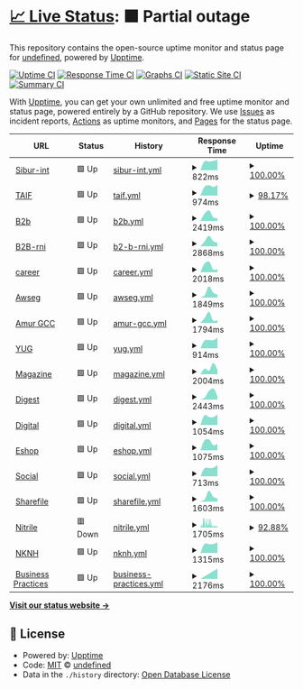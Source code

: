 # [📈 Live Status](https://demo.upptime.js.org): <!--live status--> **🟧 Partial outage**

This repository contains the open-source uptime monitor and status page for [undefined](https://demo.upptime.js.org), powered by [Upptime](https://github.com/upptime/upptime).

[![Uptime CI](https://github.com/undefined/upptime/workflows/Uptime%20CI/badge.svg)](https://github.com/undefined/upptime/actions?query=workflow%3A%22Uptime+CI%22)
[![Response Time CI](https://github.com/undefined/upptime/workflows/Response%20Time%20CI/badge.svg)](https://github.com/undefined/upptime/actions?query=workflow%3A%22Response+Time+CI%22)
[![Graphs CI](https://github.com/undefined/upptime/workflows/Graphs%20CI/badge.svg)](https://github.com/undefined/upptime/actions?query=workflow%3A%22Graphs+CI%22)
[![Static Site CI](https://github.com/undefined/upptime/workflows/Static%20Site%20CI/badge.svg)](https://github.com/undefined/upptime/actions?query=workflow%3A%22Static+Site+CI%22)
[![Summary CI](https://github.com/undefined/upptime/workflows/Summary%20CI/badge.svg)](https://github.com/undefined/upptime/actions?query=workflow%3A%22Summary+CI%22)

With [Upptime](https://upptime.js.org), you can get your own unlimited and free uptime monitor and status page, powered entirely by a GitHub repository. We use [Issues](https://github.com/undefined/upptime/issues) as incident reports, [Actions](https://github.com/undefined/upptime/actions) as uptime monitors, and [Pages](https://demo.upptime.js.org) for the status page.

<!--start: status pages-->
<!-- This summary is generated by Upptime (https://github.com/upptime/upptime) -->
<!-- Do not edit this manually, your changes will be overwritten -->
<!-- prettier-ignore -->
| URL | Status | History | Response Time | Uptime |
| --- | ------ | ------- | ------------- | ------ |
| <img alt="" src="https://favicons.githubusercontent.com/sibur-int.ru" height="13"> [Sibur-int](https://sibur-int.ru) | 🟩 Up | [sibur-int.yml](https://github.com/callmeurpapa/uptime/commits/HEAD/history/sibur-int.yml) | <details><summary><img alt="Response time graph" src="./graphs/sibur-int/response-time-week.png" height="20"> 822ms</summary><br><a href="https://callmeurpapa.github.io/uptime/history/sibur-int"><img alt="Response time 829" src="https://img.shields.io/endpoint?url=https%3A%2F%2Fraw.githubusercontent.com%2Fcallmeurpapa%2Fuptime%2FHEAD%2Fapi%2Fsibur-int%2Fresponse-time.json"></a><br><a href="https://callmeurpapa.github.io/uptime/history/sibur-int"><img alt="24-hour response time 860" src="https://img.shields.io/endpoint?url=https%3A%2F%2Fraw.githubusercontent.com%2Fcallmeurpapa%2Fuptime%2FHEAD%2Fapi%2Fsibur-int%2Fresponse-time-day.json"></a><br><a href="https://callmeurpapa.github.io/uptime/history/sibur-int"><img alt="7-day response time 822" src="https://img.shields.io/endpoint?url=https%3A%2F%2Fraw.githubusercontent.com%2Fcallmeurpapa%2Fuptime%2FHEAD%2Fapi%2Fsibur-int%2Fresponse-time-week.json"></a><br><a href="https://callmeurpapa.github.io/uptime/history/sibur-int"><img alt="30-day response time 829" src="https://img.shields.io/endpoint?url=https%3A%2F%2Fraw.githubusercontent.com%2Fcallmeurpapa%2Fuptime%2FHEAD%2Fapi%2Fsibur-int%2Fresponse-time-month.json"></a><br><a href="https://callmeurpapa.github.io/uptime/history/sibur-int"><img alt="1-year response time 829" src="https://img.shields.io/endpoint?url=https%3A%2F%2Fraw.githubusercontent.com%2Fcallmeurpapa%2Fuptime%2FHEAD%2Fapi%2Fsibur-int%2Fresponse-time-year.json"></a></details> | <details><summary><a href="https://callmeurpapa.github.io/uptime/history/sibur-int">100.00%</a></summary><a href="https://callmeurpapa.github.io/uptime/history/sibur-int"><img alt="All-time uptime 100.00%" src="https://img.shields.io/endpoint?url=https%3A%2F%2Fraw.githubusercontent.com%2Fcallmeurpapa%2Fuptime%2FHEAD%2Fapi%2Fsibur-int%2Fuptime.json"></a><br><a href="https://callmeurpapa.github.io/uptime/history/sibur-int"><img alt="24-hour uptime 100.00%" src="https://img.shields.io/endpoint?url=https%3A%2F%2Fraw.githubusercontent.com%2Fcallmeurpapa%2Fuptime%2FHEAD%2Fapi%2Fsibur-int%2Fuptime-day.json"></a><br><a href="https://callmeurpapa.github.io/uptime/history/sibur-int"><img alt="7-day uptime 100.00%" src="https://img.shields.io/endpoint?url=https%3A%2F%2Fraw.githubusercontent.com%2Fcallmeurpapa%2Fuptime%2FHEAD%2Fapi%2Fsibur-int%2Fuptime-week.json"></a><br><a href="https://callmeurpapa.github.io/uptime/history/sibur-int"><img alt="30-day uptime 100.00%" src="https://img.shields.io/endpoint?url=https%3A%2F%2Fraw.githubusercontent.com%2Fcallmeurpapa%2Fuptime%2FHEAD%2Fapi%2Fsibur-int%2Fuptime-month.json"></a><br><a href="https://callmeurpapa.github.io/uptime/history/sibur-int"><img alt="1-year uptime 100.00%" src="https://img.shields.io/endpoint?url=https%3A%2F%2Fraw.githubusercontent.com%2Fcallmeurpapa%2Fuptime%2FHEAD%2Fapi%2Fsibur-int%2Fuptime-year.json"></a></details>
| <img alt="" src="https://favicons.githubusercontent.com/taif.ru" height="13"> [TAIF](http://taif.ru) | 🟩 Up | [taif.yml](https://github.com/callmeurpapa/uptime/commits/HEAD/history/taif.yml) | <details><summary><img alt="Response time graph" src="./graphs/taif/response-time-week.png" height="20"> 974ms</summary><br><a href="https://callmeurpapa.github.io/uptime/history/taif"><img alt="Response time 775" src="https://img.shields.io/endpoint?url=https%3A%2F%2Fraw.githubusercontent.com%2Fcallmeurpapa%2Fuptime%2FHEAD%2Fapi%2Ftaif%2Fresponse-time.json"></a><br><a href="https://callmeurpapa.github.io/uptime/history/taif"><img alt="24-hour response time 1198" src="https://img.shields.io/endpoint?url=https%3A%2F%2Fraw.githubusercontent.com%2Fcallmeurpapa%2Fuptime%2FHEAD%2Fapi%2Ftaif%2Fresponse-time-day.json"></a><br><a href="https://callmeurpapa.github.io/uptime/history/taif"><img alt="7-day response time 974" src="https://img.shields.io/endpoint?url=https%3A%2F%2Fraw.githubusercontent.com%2Fcallmeurpapa%2Fuptime%2FHEAD%2Fapi%2Ftaif%2Fresponse-time-week.json"></a><br><a href="https://callmeurpapa.github.io/uptime/history/taif"><img alt="30-day response time 775" src="https://img.shields.io/endpoint?url=https%3A%2F%2Fraw.githubusercontent.com%2Fcallmeurpapa%2Fuptime%2FHEAD%2Fapi%2Ftaif%2Fresponse-time-month.json"></a><br><a href="https://callmeurpapa.github.io/uptime/history/taif"><img alt="1-year response time 775" src="https://img.shields.io/endpoint?url=https%3A%2F%2Fraw.githubusercontent.com%2Fcallmeurpapa%2Fuptime%2FHEAD%2Fapi%2Ftaif%2Fresponse-time-year.json"></a></details> | <details><summary><a href="https://callmeurpapa.github.io/uptime/history/taif">98.17%</a></summary><a href="https://callmeurpapa.github.io/uptime/history/taif"><img alt="All-time uptime 95.15%" src="https://img.shields.io/endpoint?url=https%3A%2F%2Fraw.githubusercontent.com%2Fcallmeurpapa%2Fuptime%2FHEAD%2Fapi%2Ftaif%2Fuptime.json"></a><br><a href="https://callmeurpapa.github.io/uptime/history/taif"><img alt="24-hour uptime 87.20%" src="https://img.shields.io/endpoint?url=https%3A%2F%2Fraw.githubusercontent.com%2Fcallmeurpapa%2Fuptime%2FHEAD%2Fapi%2Ftaif%2Fuptime-day.json"></a><br><a href="https://callmeurpapa.github.io/uptime/history/taif"><img alt="7-day uptime 98.17%" src="https://img.shields.io/endpoint?url=https%3A%2F%2Fraw.githubusercontent.com%2Fcallmeurpapa%2Fuptime%2FHEAD%2Fapi%2Ftaif%2Fuptime-week.json"></a><br><a href="https://callmeurpapa.github.io/uptime/history/taif"><img alt="30-day uptime 95.15%" src="https://img.shields.io/endpoint?url=https%3A%2F%2Fraw.githubusercontent.com%2Fcallmeurpapa%2Fuptime%2FHEAD%2Fapi%2Ftaif%2Fuptime-month.json"></a><br><a href="https://callmeurpapa.github.io/uptime/history/taif"><img alt="1-year uptime 95.15%" src="https://img.shields.io/endpoint?url=https%3A%2F%2Fraw.githubusercontent.com%2Fcallmeurpapa%2Fuptime%2FHEAD%2Fapi%2Ftaif%2Fuptime-year.json"></a></details>
| <img alt="" src="https://favicons.githubusercontent.com/b2b.sibur.ru" height="13"> [B2b](https://b2b.sibur.ru) | 🟩 Up | [b2b.yml](https://github.com/callmeurpapa/uptime/commits/HEAD/history/b2b.yml) | <details><summary><img alt="Response time graph" src="./graphs/b2b/response-time-week.png" height="20"> 2419ms</summary><br><a href="https://callmeurpapa.github.io/uptime/history/b2b"><img alt="Response time 2134" src="https://img.shields.io/endpoint?url=https%3A%2F%2Fraw.githubusercontent.com%2Fcallmeurpapa%2Fuptime%2FHEAD%2Fapi%2Fb2b%2Fresponse-time.json"></a><br><a href="https://callmeurpapa.github.io/uptime/history/b2b"><img alt="24-hour response time 1145" src="https://img.shields.io/endpoint?url=https%3A%2F%2Fraw.githubusercontent.com%2Fcallmeurpapa%2Fuptime%2FHEAD%2Fapi%2Fb2b%2Fresponse-time-day.json"></a><br><a href="https://callmeurpapa.github.io/uptime/history/b2b"><img alt="7-day response time 2419" src="https://img.shields.io/endpoint?url=https%3A%2F%2Fraw.githubusercontent.com%2Fcallmeurpapa%2Fuptime%2FHEAD%2Fapi%2Fb2b%2Fresponse-time-week.json"></a><br><a href="https://callmeurpapa.github.io/uptime/history/b2b"><img alt="30-day response time 2134" src="https://img.shields.io/endpoint?url=https%3A%2F%2Fraw.githubusercontent.com%2Fcallmeurpapa%2Fuptime%2FHEAD%2Fapi%2Fb2b%2Fresponse-time-month.json"></a><br><a href="https://callmeurpapa.github.io/uptime/history/b2b"><img alt="1-year response time 2134" src="https://img.shields.io/endpoint?url=https%3A%2F%2Fraw.githubusercontent.com%2Fcallmeurpapa%2Fuptime%2FHEAD%2Fapi%2Fb2b%2Fresponse-time-year.json"></a></details> | <details><summary><a href="https://callmeurpapa.github.io/uptime/history/b2b">100.00%</a></summary><a href="https://callmeurpapa.github.io/uptime/history/b2b"><img alt="All-time uptime 100.00%" src="https://img.shields.io/endpoint?url=https%3A%2F%2Fraw.githubusercontent.com%2Fcallmeurpapa%2Fuptime%2FHEAD%2Fapi%2Fb2b%2Fuptime.json"></a><br><a href="https://callmeurpapa.github.io/uptime/history/b2b"><img alt="24-hour uptime 100.00%" src="https://img.shields.io/endpoint?url=https%3A%2F%2Fraw.githubusercontent.com%2Fcallmeurpapa%2Fuptime%2FHEAD%2Fapi%2Fb2b%2Fuptime-day.json"></a><br><a href="https://callmeurpapa.github.io/uptime/history/b2b"><img alt="7-day uptime 100.00%" src="https://img.shields.io/endpoint?url=https%3A%2F%2Fraw.githubusercontent.com%2Fcallmeurpapa%2Fuptime%2FHEAD%2Fapi%2Fb2b%2Fuptime-week.json"></a><br><a href="https://callmeurpapa.github.io/uptime/history/b2b"><img alt="30-day uptime 100.00%" src="https://img.shields.io/endpoint?url=https%3A%2F%2Fraw.githubusercontent.com%2Fcallmeurpapa%2Fuptime%2FHEAD%2Fapi%2Fb2b%2Fuptime-month.json"></a><br><a href="https://callmeurpapa.github.io/uptime/history/b2b"><img alt="1-year uptime 100.00%" src="https://img.shields.io/endpoint?url=https%3A%2F%2Fraw.githubusercontent.com%2Fcallmeurpapa%2Fuptime%2FHEAD%2Fapi%2Fb2b%2Fuptime-year.json"></a></details>
| <img alt="" src="https://favicons.githubusercontent.com/b2b-rni.sibur.ru" height="13"> [B2B-rni](https://b2b-rni.sibur.ru) | 🟩 Up | [b2-b-rni.yml](https://github.com/callmeurpapa/uptime/commits/HEAD/history/b2-b-rni.yml) | <details><summary><img alt="Response time graph" src="./graphs/b2-b-rni/response-time-week.png" height="20"> 2868ms</summary><br><a href="https://callmeurpapa.github.io/uptime/history/b2-b-rni"><img alt="Response time 2602" src="https://img.shields.io/endpoint?url=https%3A%2F%2Fraw.githubusercontent.com%2Fcallmeurpapa%2Fuptime%2FHEAD%2Fapi%2Fb2-b-rni%2Fresponse-time.json"></a><br><a href="https://callmeurpapa.github.io/uptime/history/b2-b-rni"><img alt="24-hour response time 1641" src="https://img.shields.io/endpoint?url=https%3A%2F%2Fraw.githubusercontent.com%2Fcallmeurpapa%2Fuptime%2FHEAD%2Fapi%2Fb2-b-rni%2Fresponse-time-day.json"></a><br><a href="https://callmeurpapa.github.io/uptime/history/b2-b-rni"><img alt="7-day response time 2868" src="https://img.shields.io/endpoint?url=https%3A%2F%2Fraw.githubusercontent.com%2Fcallmeurpapa%2Fuptime%2FHEAD%2Fapi%2Fb2-b-rni%2Fresponse-time-week.json"></a><br><a href="https://callmeurpapa.github.io/uptime/history/b2-b-rni"><img alt="30-day response time 2602" src="https://img.shields.io/endpoint?url=https%3A%2F%2Fraw.githubusercontent.com%2Fcallmeurpapa%2Fuptime%2FHEAD%2Fapi%2Fb2-b-rni%2Fresponse-time-month.json"></a><br><a href="https://callmeurpapa.github.io/uptime/history/b2-b-rni"><img alt="1-year response time 2602" src="https://img.shields.io/endpoint?url=https%3A%2F%2Fraw.githubusercontent.com%2Fcallmeurpapa%2Fuptime%2FHEAD%2Fapi%2Fb2-b-rni%2Fresponse-time-year.json"></a></details> | <details><summary><a href="https://callmeurpapa.github.io/uptime/history/b2-b-rni">100.00%</a></summary><a href="https://callmeurpapa.github.io/uptime/history/b2-b-rni"><img alt="All-time uptime 100.00%" src="https://img.shields.io/endpoint?url=https%3A%2F%2Fraw.githubusercontent.com%2Fcallmeurpapa%2Fuptime%2FHEAD%2Fapi%2Fb2-b-rni%2Fuptime.json"></a><br><a href="https://callmeurpapa.github.io/uptime/history/b2-b-rni"><img alt="24-hour uptime 100.00%" src="https://img.shields.io/endpoint?url=https%3A%2F%2Fraw.githubusercontent.com%2Fcallmeurpapa%2Fuptime%2FHEAD%2Fapi%2Fb2-b-rni%2Fuptime-day.json"></a><br><a href="https://callmeurpapa.github.io/uptime/history/b2-b-rni"><img alt="7-day uptime 100.00%" src="https://img.shields.io/endpoint?url=https%3A%2F%2Fraw.githubusercontent.com%2Fcallmeurpapa%2Fuptime%2FHEAD%2Fapi%2Fb2-b-rni%2Fuptime-week.json"></a><br><a href="https://callmeurpapa.github.io/uptime/history/b2-b-rni"><img alt="30-day uptime 100.00%" src="https://img.shields.io/endpoint?url=https%3A%2F%2Fraw.githubusercontent.com%2Fcallmeurpapa%2Fuptime%2FHEAD%2Fapi%2Fb2-b-rni%2Fuptime-month.json"></a><br><a href="https://callmeurpapa.github.io/uptime/history/b2-b-rni"><img alt="1-year uptime 100.00%" src="https://img.shields.io/endpoint?url=https%3A%2F%2Fraw.githubusercontent.com%2Fcallmeurpapa%2Fuptime%2FHEAD%2Fapi%2Fb2-b-rni%2Fuptime-year.json"></a></details>
| <img alt="" src="https://favicons.githubusercontent.com/career.sibur.ru" height="13"> [career](https://career.sibur.ru) | 🟩 Up | [career.yml](https://github.com/callmeurpapa/uptime/commits/HEAD/history/career.yml) | <details><summary><img alt="Response time graph" src="./graphs/career/response-time-week.png" height="20"> 2018ms</summary><br><a href="https://callmeurpapa.github.io/uptime/history/career"><img alt="Response time 2563" src="https://img.shields.io/endpoint?url=https%3A%2F%2Fraw.githubusercontent.com%2Fcallmeurpapa%2Fuptime%2FHEAD%2Fapi%2Fcareer%2Fresponse-time.json"></a><br><a href="https://callmeurpapa.github.io/uptime/history/career"><img alt="24-hour response time 1166" src="https://img.shields.io/endpoint?url=https%3A%2F%2Fraw.githubusercontent.com%2Fcallmeurpapa%2Fuptime%2FHEAD%2Fapi%2Fcareer%2Fresponse-time-day.json"></a><br><a href="https://callmeurpapa.github.io/uptime/history/career"><img alt="7-day response time 2018" src="https://img.shields.io/endpoint?url=https%3A%2F%2Fraw.githubusercontent.com%2Fcallmeurpapa%2Fuptime%2FHEAD%2Fapi%2Fcareer%2Fresponse-time-week.json"></a><br><a href="https://callmeurpapa.github.io/uptime/history/career"><img alt="30-day response time 2563" src="https://img.shields.io/endpoint?url=https%3A%2F%2Fraw.githubusercontent.com%2Fcallmeurpapa%2Fuptime%2FHEAD%2Fapi%2Fcareer%2Fresponse-time-month.json"></a><br><a href="https://callmeurpapa.github.io/uptime/history/career"><img alt="1-year response time 2563" src="https://img.shields.io/endpoint?url=https%3A%2F%2Fraw.githubusercontent.com%2Fcallmeurpapa%2Fuptime%2FHEAD%2Fapi%2Fcareer%2Fresponse-time-year.json"></a></details> | <details><summary><a href="https://callmeurpapa.github.io/uptime/history/career">100.00%</a></summary><a href="https://callmeurpapa.github.io/uptime/history/career"><img alt="All-time uptime 100.00%" src="https://img.shields.io/endpoint?url=https%3A%2F%2Fraw.githubusercontent.com%2Fcallmeurpapa%2Fuptime%2FHEAD%2Fapi%2Fcareer%2Fuptime.json"></a><br><a href="https://callmeurpapa.github.io/uptime/history/career"><img alt="24-hour uptime 100.00%" src="https://img.shields.io/endpoint?url=https%3A%2F%2Fraw.githubusercontent.com%2Fcallmeurpapa%2Fuptime%2FHEAD%2Fapi%2Fcareer%2Fuptime-day.json"></a><br><a href="https://callmeurpapa.github.io/uptime/history/career"><img alt="7-day uptime 100.00%" src="https://img.shields.io/endpoint?url=https%3A%2F%2Fraw.githubusercontent.com%2Fcallmeurpapa%2Fuptime%2FHEAD%2Fapi%2Fcareer%2Fuptime-week.json"></a><br><a href="https://callmeurpapa.github.io/uptime/history/career"><img alt="30-day uptime 100.00%" src="https://img.shields.io/endpoint?url=https%3A%2F%2Fraw.githubusercontent.com%2Fcallmeurpapa%2Fuptime%2FHEAD%2Fapi%2Fcareer%2Fuptime-month.json"></a><br><a href="https://callmeurpapa.github.io/uptime/history/career"><img alt="1-year uptime 100.00%" src="https://img.shields.io/endpoint?url=https%3A%2F%2Fraw.githubusercontent.com%2Fcallmeurpapa%2Fuptime%2FHEAD%2Fapi%2Fcareer%2Fuptime-year.json"></a></details>
| <img alt="" src="https://favicons.githubusercontent.com/awseg.sibur.ru" height="13"> [Awseg](https://awseg.sibur.ru) | 🟩 Up | [awseg.yml](https://github.com/callmeurpapa/uptime/commits/HEAD/history/awseg.yml) | <details><summary><img alt="Response time graph" src="./graphs/awseg/response-time-week.png" height="20"> 1849ms</summary><br><a href="https://callmeurpapa.github.io/uptime/history/awseg"><img alt="Response time 1939" src="https://img.shields.io/endpoint?url=https%3A%2F%2Fraw.githubusercontent.com%2Fcallmeurpapa%2Fuptime%2FHEAD%2Fapi%2Fawseg%2Fresponse-time.json"></a><br><a href="https://callmeurpapa.github.io/uptime/history/awseg"><img alt="24-hour response time 856" src="https://img.shields.io/endpoint?url=https%3A%2F%2Fraw.githubusercontent.com%2Fcallmeurpapa%2Fuptime%2FHEAD%2Fapi%2Fawseg%2Fresponse-time-day.json"></a><br><a href="https://callmeurpapa.github.io/uptime/history/awseg"><img alt="7-day response time 1849" src="https://img.shields.io/endpoint?url=https%3A%2F%2Fraw.githubusercontent.com%2Fcallmeurpapa%2Fuptime%2FHEAD%2Fapi%2Fawseg%2Fresponse-time-week.json"></a><br><a href="https://callmeurpapa.github.io/uptime/history/awseg"><img alt="30-day response time 1939" src="https://img.shields.io/endpoint?url=https%3A%2F%2Fraw.githubusercontent.com%2Fcallmeurpapa%2Fuptime%2FHEAD%2Fapi%2Fawseg%2Fresponse-time-month.json"></a><br><a href="https://callmeurpapa.github.io/uptime/history/awseg"><img alt="1-year response time 1939" src="https://img.shields.io/endpoint?url=https%3A%2F%2Fraw.githubusercontent.com%2Fcallmeurpapa%2Fuptime%2FHEAD%2Fapi%2Fawseg%2Fresponse-time-year.json"></a></details> | <details><summary><a href="https://callmeurpapa.github.io/uptime/history/awseg">100.00%</a></summary><a href="https://callmeurpapa.github.io/uptime/history/awseg"><img alt="All-time uptime 100.00%" src="https://img.shields.io/endpoint?url=https%3A%2F%2Fraw.githubusercontent.com%2Fcallmeurpapa%2Fuptime%2FHEAD%2Fapi%2Fawseg%2Fuptime.json"></a><br><a href="https://callmeurpapa.github.io/uptime/history/awseg"><img alt="24-hour uptime 100.00%" src="https://img.shields.io/endpoint?url=https%3A%2F%2Fraw.githubusercontent.com%2Fcallmeurpapa%2Fuptime%2FHEAD%2Fapi%2Fawseg%2Fuptime-day.json"></a><br><a href="https://callmeurpapa.github.io/uptime/history/awseg"><img alt="7-day uptime 100.00%" src="https://img.shields.io/endpoint?url=https%3A%2F%2Fraw.githubusercontent.com%2Fcallmeurpapa%2Fuptime%2FHEAD%2Fapi%2Fawseg%2Fuptime-week.json"></a><br><a href="https://callmeurpapa.github.io/uptime/history/awseg"><img alt="30-day uptime 100.00%" src="https://img.shields.io/endpoint?url=https%3A%2F%2Fraw.githubusercontent.com%2Fcallmeurpapa%2Fuptime%2FHEAD%2Fapi%2Fawseg%2Fuptime-month.json"></a><br><a href="https://callmeurpapa.github.io/uptime/history/awseg"><img alt="1-year uptime 100.00%" src="https://img.shields.io/endpoint?url=https%3A%2F%2Fraw.githubusercontent.com%2Fcallmeurpapa%2Fuptime%2FHEAD%2Fapi%2Fawseg%2Fuptime-year.json"></a></details>
| <img alt="" src="https://favicons.githubusercontent.com/amur-gcc.ru" height="13"> [Amur GCC](https://amur-gcc.ru) | 🟩 Up | [amur-gcc.yml](https://github.com/callmeurpapa/uptime/commits/HEAD/history/amur-gcc.yml) | <details><summary><img alt="Response time graph" src="./graphs/amur-gcc/response-time-week.png" height="20"> 1794ms</summary><br><a href="https://callmeurpapa.github.io/uptime/history/amur-gcc"><img alt="Response time 1934" src="https://img.shields.io/endpoint?url=https%3A%2F%2Fraw.githubusercontent.com%2Fcallmeurpapa%2Fuptime%2FHEAD%2Fapi%2Famur-gcc%2Fresponse-time.json"></a><br><a href="https://callmeurpapa.github.io/uptime/history/amur-gcc"><img alt="24-hour response time 952" src="https://img.shields.io/endpoint?url=https%3A%2F%2Fraw.githubusercontent.com%2Fcallmeurpapa%2Fuptime%2FHEAD%2Fapi%2Famur-gcc%2Fresponse-time-day.json"></a><br><a href="https://callmeurpapa.github.io/uptime/history/amur-gcc"><img alt="7-day response time 1794" src="https://img.shields.io/endpoint?url=https%3A%2F%2Fraw.githubusercontent.com%2Fcallmeurpapa%2Fuptime%2FHEAD%2Fapi%2Famur-gcc%2Fresponse-time-week.json"></a><br><a href="https://callmeurpapa.github.io/uptime/history/amur-gcc"><img alt="30-day response time 1934" src="https://img.shields.io/endpoint?url=https%3A%2F%2Fraw.githubusercontent.com%2Fcallmeurpapa%2Fuptime%2FHEAD%2Fapi%2Famur-gcc%2Fresponse-time-month.json"></a><br><a href="https://callmeurpapa.github.io/uptime/history/amur-gcc"><img alt="1-year response time 1934" src="https://img.shields.io/endpoint?url=https%3A%2F%2Fraw.githubusercontent.com%2Fcallmeurpapa%2Fuptime%2FHEAD%2Fapi%2Famur-gcc%2Fresponse-time-year.json"></a></details> | <details><summary><a href="https://callmeurpapa.github.io/uptime/history/amur-gcc">100.00%</a></summary><a href="https://callmeurpapa.github.io/uptime/history/amur-gcc"><img alt="All-time uptime 99.96%" src="https://img.shields.io/endpoint?url=https%3A%2F%2Fraw.githubusercontent.com%2Fcallmeurpapa%2Fuptime%2FHEAD%2Fapi%2Famur-gcc%2Fuptime.json"></a><br><a href="https://callmeurpapa.github.io/uptime/history/amur-gcc"><img alt="24-hour uptime 100.00%" src="https://img.shields.io/endpoint?url=https%3A%2F%2Fraw.githubusercontent.com%2Fcallmeurpapa%2Fuptime%2FHEAD%2Fapi%2Famur-gcc%2Fuptime-day.json"></a><br><a href="https://callmeurpapa.github.io/uptime/history/amur-gcc"><img alt="7-day uptime 100.00%" src="https://img.shields.io/endpoint?url=https%3A%2F%2Fraw.githubusercontent.com%2Fcallmeurpapa%2Fuptime%2FHEAD%2Fapi%2Famur-gcc%2Fuptime-week.json"></a><br><a href="https://callmeurpapa.github.io/uptime/history/amur-gcc"><img alt="30-day uptime 99.96%" src="https://img.shields.io/endpoint?url=https%3A%2F%2Fraw.githubusercontent.com%2Fcallmeurpapa%2Fuptime%2FHEAD%2Fapi%2Famur-gcc%2Fuptime-month.json"></a><br><a href="https://callmeurpapa.github.io/uptime/history/amur-gcc"><img alt="1-year uptime 99.96%" src="https://img.shields.io/endpoint?url=https%3A%2F%2Fraw.githubusercontent.com%2Fcallmeurpapa%2Fuptime%2FHEAD%2Fapi%2Famur-gcc%2Fuptime-year.json"></a></details>
| <img alt="" src="https://favicons.githubusercontent.com/sibur-yug.ru" height="13"> [YUG](http://sibur-yug.ru) | 🟩 Up | [yug.yml](https://github.com/callmeurpapa/uptime/commits/HEAD/history/yug.yml) | <details><summary><img alt="Response time graph" src="./graphs/yug/response-time-week.png" height="20"> 914ms</summary><br><a href="https://callmeurpapa.github.io/uptime/history/yug"><img alt="Response time 921" src="https://img.shields.io/endpoint?url=https%3A%2F%2Fraw.githubusercontent.com%2Fcallmeurpapa%2Fuptime%2FHEAD%2Fapi%2Fyug%2Fresponse-time.json"></a><br><a href="https://callmeurpapa.github.io/uptime/history/yug"><img alt="24-hour response time 962" src="https://img.shields.io/endpoint?url=https%3A%2F%2Fraw.githubusercontent.com%2Fcallmeurpapa%2Fuptime%2FHEAD%2Fapi%2Fyug%2Fresponse-time-day.json"></a><br><a href="https://callmeurpapa.github.io/uptime/history/yug"><img alt="7-day response time 914" src="https://img.shields.io/endpoint?url=https%3A%2F%2Fraw.githubusercontent.com%2Fcallmeurpapa%2Fuptime%2FHEAD%2Fapi%2Fyug%2Fresponse-time-week.json"></a><br><a href="https://callmeurpapa.github.io/uptime/history/yug"><img alt="30-day response time 921" src="https://img.shields.io/endpoint?url=https%3A%2F%2Fraw.githubusercontent.com%2Fcallmeurpapa%2Fuptime%2FHEAD%2Fapi%2Fyug%2Fresponse-time-month.json"></a><br><a href="https://callmeurpapa.github.io/uptime/history/yug"><img alt="1-year response time 921" src="https://img.shields.io/endpoint?url=https%3A%2F%2Fraw.githubusercontent.com%2Fcallmeurpapa%2Fuptime%2FHEAD%2Fapi%2Fyug%2Fresponse-time-year.json"></a></details> | <details><summary><a href="https://callmeurpapa.github.io/uptime/history/yug">100.00%</a></summary><a href="https://callmeurpapa.github.io/uptime/history/yug"><img alt="All-time uptime 99.99%" src="https://img.shields.io/endpoint?url=https%3A%2F%2Fraw.githubusercontent.com%2Fcallmeurpapa%2Fuptime%2FHEAD%2Fapi%2Fyug%2Fuptime.json"></a><br><a href="https://callmeurpapa.github.io/uptime/history/yug"><img alt="24-hour uptime 100.00%" src="https://img.shields.io/endpoint?url=https%3A%2F%2Fraw.githubusercontent.com%2Fcallmeurpapa%2Fuptime%2FHEAD%2Fapi%2Fyug%2Fuptime-day.json"></a><br><a href="https://callmeurpapa.github.io/uptime/history/yug"><img alt="7-day uptime 100.00%" src="https://img.shields.io/endpoint?url=https%3A%2F%2Fraw.githubusercontent.com%2Fcallmeurpapa%2Fuptime%2FHEAD%2Fapi%2Fyug%2Fuptime-week.json"></a><br><a href="https://callmeurpapa.github.io/uptime/history/yug"><img alt="30-day uptime 99.99%" src="https://img.shields.io/endpoint?url=https%3A%2F%2Fraw.githubusercontent.com%2Fcallmeurpapa%2Fuptime%2FHEAD%2Fapi%2Fyug%2Fuptime-month.json"></a><br><a href="https://callmeurpapa.github.io/uptime/history/yug"><img alt="1-year uptime 99.99%" src="https://img.shields.io/endpoint?url=https%3A%2F%2Fraw.githubusercontent.com%2Fcallmeurpapa%2Fuptime%2FHEAD%2Fapi%2Fyug%2Fuptime-year.json"></a></details>
| <img alt="" src="https://favicons.githubusercontent.com/magazine.sibur.ru" height="13"> [Magazine](https://magazine.sibur.ru) | 🟩 Up | [magazine.yml](https://github.com/callmeurpapa/uptime/commits/HEAD/history/magazine.yml) | <details><summary><img alt="Response time graph" src="./graphs/magazine/response-time-week.png" height="20"> 2004ms</summary><br><a href="https://callmeurpapa.github.io/uptime/history/magazine"><img alt="Response time 2183" src="https://img.shields.io/endpoint?url=https%3A%2F%2Fraw.githubusercontent.com%2Fcallmeurpapa%2Fuptime%2FHEAD%2Fapi%2Fmagazine%2Fresponse-time.json"></a><br><a href="https://callmeurpapa.github.io/uptime/history/magazine"><img alt="24-hour response time 1443" src="https://img.shields.io/endpoint?url=https%3A%2F%2Fraw.githubusercontent.com%2Fcallmeurpapa%2Fuptime%2FHEAD%2Fapi%2Fmagazine%2Fresponse-time-day.json"></a><br><a href="https://callmeurpapa.github.io/uptime/history/magazine"><img alt="7-day response time 2004" src="https://img.shields.io/endpoint?url=https%3A%2F%2Fraw.githubusercontent.com%2Fcallmeurpapa%2Fuptime%2FHEAD%2Fapi%2Fmagazine%2Fresponse-time-week.json"></a><br><a href="https://callmeurpapa.github.io/uptime/history/magazine"><img alt="30-day response time 2183" src="https://img.shields.io/endpoint?url=https%3A%2F%2Fraw.githubusercontent.com%2Fcallmeurpapa%2Fuptime%2FHEAD%2Fapi%2Fmagazine%2Fresponse-time-month.json"></a><br><a href="https://callmeurpapa.github.io/uptime/history/magazine"><img alt="1-year response time 2183" src="https://img.shields.io/endpoint?url=https%3A%2F%2Fraw.githubusercontent.com%2Fcallmeurpapa%2Fuptime%2FHEAD%2Fapi%2Fmagazine%2Fresponse-time-year.json"></a></details> | <details><summary><a href="https://callmeurpapa.github.io/uptime/history/magazine">100.00%</a></summary><a href="https://callmeurpapa.github.io/uptime/history/magazine"><img alt="All-time uptime 100.00%" src="https://img.shields.io/endpoint?url=https%3A%2F%2Fraw.githubusercontent.com%2Fcallmeurpapa%2Fuptime%2FHEAD%2Fapi%2Fmagazine%2Fuptime.json"></a><br><a href="https://callmeurpapa.github.io/uptime/history/magazine"><img alt="24-hour uptime 100.00%" src="https://img.shields.io/endpoint?url=https%3A%2F%2Fraw.githubusercontent.com%2Fcallmeurpapa%2Fuptime%2FHEAD%2Fapi%2Fmagazine%2Fuptime-day.json"></a><br><a href="https://callmeurpapa.github.io/uptime/history/magazine"><img alt="7-day uptime 100.00%" src="https://img.shields.io/endpoint?url=https%3A%2F%2Fraw.githubusercontent.com%2Fcallmeurpapa%2Fuptime%2FHEAD%2Fapi%2Fmagazine%2Fuptime-week.json"></a><br><a href="https://callmeurpapa.github.io/uptime/history/magazine"><img alt="30-day uptime 100.00%" src="https://img.shields.io/endpoint?url=https%3A%2F%2Fraw.githubusercontent.com%2Fcallmeurpapa%2Fuptime%2FHEAD%2Fapi%2Fmagazine%2Fuptime-month.json"></a><br><a href="https://callmeurpapa.github.io/uptime/history/magazine"><img alt="1-year uptime 100.00%" src="https://img.shields.io/endpoint?url=https%3A%2F%2Fraw.githubusercontent.com%2Fcallmeurpapa%2Fuptime%2FHEAD%2Fapi%2Fmagazine%2Fuptime-year.json"></a></details>
| <img alt="" src="https://favicons.githubusercontent.com/digest.sibur.ru" height="13"> [Digest](https://digest.sibur.ru) | 🟩 Up | [digest.yml](https://github.com/callmeurpapa/uptime/commits/HEAD/history/digest.yml) | <details><summary><img alt="Response time graph" src="./graphs/digest/response-time-week.png" height="20"> 2443ms</summary><br><a href="https://callmeurpapa.github.io/uptime/history/digest"><img alt="Response time 2159" src="https://img.shields.io/endpoint?url=https%3A%2F%2Fraw.githubusercontent.com%2Fcallmeurpapa%2Fuptime%2FHEAD%2Fapi%2Fdigest%2Fresponse-time.json"></a><br><a href="https://callmeurpapa.github.io/uptime/history/digest"><img alt="24-hour response time 956" src="https://img.shields.io/endpoint?url=https%3A%2F%2Fraw.githubusercontent.com%2Fcallmeurpapa%2Fuptime%2FHEAD%2Fapi%2Fdigest%2Fresponse-time-day.json"></a><br><a href="https://callmeurpapa.github.io/uptime/history/digest"><img alt="7-day response time 2443" src="https://img.shields.io/endpoint?url=https%3A%2F%2Fraw.githubusercontent.com%2Fcallmeurpapa%2Fuptime%2FHEAD%2Fapi%2Fdigest%2Fresponse-time-week.json"></a><br><a href="https://callmeurpapa.github.io/uptime/history/digest"><img alt="30-day response time 2159" src="https://img.shields.io/endpoint?url=https%3A%2F%2Fraw.githubusercontent.com%2Fcallmeurpapa%2Fuptime%2FHEAD%2Fapi%2Fdigest%2Fresponse-time-month.json"></a><br><a href="https://callmeurpapa.github.io/uptime/history/digest"><img alt="1-year response time 2159" src="https://img.shields.io/endpoint?url=https%3A%2F%2Fraw.githubusercontent.com%2Fcallmeurpapa%2Fuptime%2FHEAD%2Fapi%2Fdigest%2Fresponse-time-year.json"></a></details> | <details><summary><a href="https://callmeurpapa.github.io/uptime/history/digest">100.00%</a></summary><a href="https://callmeurpapa.github.io/uptime/history/digest"><img alt="All-time uptime 100.00%" src="https://img.shields.io/endpoint?url=https%3A%2F%2Fraw.githubusercontent.com%2Fcallmeurpapa%2Fuptime%2FHEAD%2Fapi%2Fdigest%2Fuptime.json"></a><br><a href="https://callmeurpapa.github.io/uptime/history/digest"><img alt="24-hour uptime 100.00%" src="https://img.shields.io/endpoint?url=https%3A%2F%2Fraw.githubusercontent.com%2Fcallmeurpapa%2Fuptime%2FHEAD%2Fapi%2Fdigest%2Fuptime-day.json"></a><br><a href="https://callmeurpapa.github.io/uptime/history/digest"><img alt="7-day uptime 100.00%" src="https://img.shields.io/endpoint?url=https%3A%2F%2Fraw.githubusercontent.com%2Fcallmeurpapa%2Fuptime%2FHEAD%2Fapi%2Fdigest%2Fuptime-week.json"></a><br><a href="https://callmeurpapa.github.io/uptime/history/digest"><img alt="30-day uptime 100.00%" src="https://img.shields.io/endpoint?url=https%3A%2F%2Fraw.githubusercontent.com%2Fcallmeurpapa%2Fuptime%2FHEAD%2Fapi%2Fdigest%2Fuptime-month.json"></a><br><a href="https://callmeurpapa.github.io/uptime/history/digest"><img alt="1-year uptime 100.00%" src="https://img.shields.io/endpoint?url=https%3A%2F%2Fraw.githubusercontent.com%2Fcallmeurpapa%2Fuptime%2FHEAD%2Fapi%2Fdigest%2Fuptime-year.json"></a></details>
| <img alt="" src="https://favicons.githubusercontent.com/sibur.digital" height="13"> [Digital](https://sibur.digital) | 🟩 Up | [digital.yml](https://github.com/callmeurpapa/uptime/commits/HEAD/history/digital.yml) | <details><summary><img alt="Response time graph" src="./graphs/digital/response-time-week.png" height="20"> 1054ms</summary><br><a href="https://callmeurpapa.github.io/uptime/history/digital"><img alt="Response time 2506" src="https://img.shields.io/endpoint?url=https%3A%2F%2Fraw.githubusercontent.com%2Fcallmeurpapa%2Fuptime%2FHEAD%2Fapi%2Fdigital%2Fresponse-time.json"></a><br><a href="https://callmeurpapa.github.io/uptime/history/digital"><img alt="24-hour response time 1139" src="https://img.shields.io/endpoint?url=https%3A%2F%2Fraw.githubusercontent.com%2Fcallmeurpapa%2Fuptime%2FHEAD%2Fapi%2Fdigital%2Fresponse-time-day.json"></a><br><a href="https://callmeurpapa.github.io/uptime/history/digital"><img alt="7-day response time 1054" src="https://img.shields.io/endpoint?url=https%3A%2F%2Fraw.githubusercontent.com%2Fcallmeurpapa%2Fuptime%2FHEAD%2Fapi%2Fdigital%2Fresponse-time-week.json"></a><br><a href="https://callmeurpapa.github.io/uptime/history/digital"><img alt="30-day response time 2506" src="https://img.shields.io/endpoint?url=https%3A%2F%2Fraw.githubusercontent.com%2Fcallmeurpapa%2Fuptime%2FHEAD%2Fapi%2Fdigital%2Fresponse-time-month.json"></a><br><a href="https://callmeurpapa.github.io/uptime/history/digital"><img alt="1-year response time 2506" src="https://img.shields.io/endpoint?url=https%3A%2F%2Fraw.githubusercontent.com%2Fcallmeurpapa%2Fuptime%2FHEAD%2Fapi%2Fdigital%2Fresponse-time-year.json"></a></details> | <details><summary><a href="https://callmeurpapa.github.io/uptime/history/digital">100.00%</a></summary><a href="https://callmeurpapa.github.io/uptime/history/digital"><img alt="All-time uptime 100.00%" src="https://img.shields.io/endpoint?url=https%3A%2F%2Fraw.githubusercontent.com%2Fcallmeurpapa%2Fuptime%2FHEAD%2Fapi%2Fdigital%2Fuptime.json"></a><br><a href="https://callmeurpapa.github.io/uptime/history/digital"><img alt="24-hour uptime 100.00%" src="https://img.shields.io/endpoint?url=https%3A%2F%2Fraw.githubusercontent.com%2Fcallmeurpapa%2Fuptime%2FHEAD%2Fapi%2Fdigital%2Fuptime-day.json"></a><br><a href="https://callmeurpapa.github.io/uptime/history/digital"><img alt="7-day uptime 100.00%" src="https://img.shields.io/endpoint?url=https%3A%2F%2Fraw.githubusercontent.com%2Fcallmeurpapa%2Fuptime%2FHEAD%2Fapi%2Fdigital%2Fuptime-week.json"></a><br><a href="https://callmeurpapa.github.io/uptime/history/digital"><img alt="30-day uptime 100.00%" src="https://img.shields.io/endpoint?url=https%3A%2F%2Fraw.githubusercontent.com%2Fcallmeurpapa%2Fuptime%2FHEAD%2Fapi%2Fdigital%2Fuptime-month.json"></a><br><a href="https://callmeurpapa.github.io/uptime/history/digital"><img alt="1-year uptime 100.00%" src="https://img.shields.io/endpoint?url=https%3A%2F%2Fraw.githubusercontent.com%2Fcallmeurpapa%2Fuptime%2FHEAD%2Fapi%2Fdigital%2Fuptime-year.json"></a></details>
| <img alt="" src="https://favicons.githubusercontent.com/eshop.sibur.ru" height="13"> [Eshop](https://eshop.sibur.ru) | 🟩 Up | [eshop.yml](https://github.com/callmeurpapa/uptime/commits/HEAD/history/eshop.yml) | <details><summary><img alt="Response time graph" src="./graphs/eshop/response-time-week.png" height="20"> 1075ms</summary><br><a href="https://callmeurpapa.github.io/uptime/history/eshop"><img alt="Response time 1996" src="https://img.shields.io/endpoint?url=https%3A%2F%2Fraw.githubusercontent.com%2Fcallmeurpapa%2Fuptime%2FHEAD%2Fapi%2Feshop%2Fresponse-time.json"></a><br><a href="https://callmeurpapa.github.io/uptime/history/eshop"><img alt="24-hour response time 888" src="https://img.shields.io/endpoint?url=https%3A%2F%2Fraw.githubusercontent.com%2Fcallmeurpapa%2Fuptime%2FHEAD%2Fapi%2Feshop%2Fresponse-time-day.json"></a><br><a href="https://callmeurpapa.github.io/uptime/history/eshop"><img alt="7-day response time 1075" src="https://img.shields.io/endpoint?url=https%3A%2F%2Fraw.githubusercontent.com%2Fcallmeurpapa%2Fuptime%2FHEAD%2Fapi%2Feshop%2Fresponse-time-week.json"></a><br><a href="https://callmeurpapa.github.io/uptime/history/eshop"><img alt="30-day response time 1996" src="https://img.shields.io/endpoint?url=https%3A%2F%2Fraw.githubusercontent.com%2Fcallmeurpapa%2Fuptime%2FHEAD%2Fapi%2Feshop%2Fresponse-time-month.json"></a><br><a href="https://callmeurpapa.github.io/uptime/history/eshop"><img alt="1-year response time 1996" src="https://img.shields.io/endpoint?url=https%3A%2F%2Fraw.githubusercontent.com%2Fcallmeurpapa%2Fuptime%2FHEAD%2Fapi%2Feshop%2Fresponse-time-year.json"></a></details> | <details><summary><a href="https://callmeurpapa.github.io/uptime/history/eshop">100.00%</a></summary><a href="https://callmeurpapa.github.io/uptime/history/eshop"><img alt="All-time uptime 100.00%" src="https://img.shields.io/endpoint?url=https%3A%2F%2Fraw.githubusercontent.com%2Fcallmeurpapa%2Fuptime%2FHEAD%2Fapi%2Feshop%2Fuptime.json"></a><br><a href="https://callmeurpapa.github.io/uptime/history/eshop"><img alt="24-hour uptime 100.00%" src="https://img.shields.io/endpoint?url=https%3A%2F%2Fraw.githubusercontent.com%2Fcallmeurpapa%2Fuptime%2FHEAD%2Fapi%2Feshop%2Fuptime-day.json"></a><br><a href="https://callmeurpapa.github.io/uptime/history/eshop"><img alt="7-day uptime 100.00%" src="https://img.shields.io/endpoint?url=https%3A%2F%2Fraw.githubusercontent.com%2Fcallmeurpapa%2Fuptime%2FHEAD%2Fapi%2Feshop%2Fuptime-week.json"></a><br><a href="https://callmeurpapa.github.io/uptime/history/eshop"><img alt="30-day uptime 100.00%" src="https://img.shields.io/endpoint?url=https%3A%2F%2Fraw.githubusercontent.com%2Fcallmeurpapa%2Fuptime%2FHEAD%2Fapi%2Feshop%2Fuptime-month.json"></a><br><a href="https://callmeurpapa.github.io/uptime/history/eshop"><img alt="1-year uptime 100.00%" src="https://img.shields.io/endpoint?url=https%3A%2F%2Fraw.githubusercontent.com%2Fcallmeurpapa%2Fuptime%2FHEAD%2Fapi%2Feshop%2Fuptime-year.json"></a></details>
| <img alt="" src="https://favicons.githubusercontent.com/social.sibur.ru" height="13"> [Social](https://social.sibur.ru) | 🟩 Up | [social.yml](https://github.com/callmeurpapa/uptime/commits/HEAD/history/social.yml) | <details><summary><img alt="Response time graph" src="./graphs/social/response-time-week.png" height="20"> 713ms</summary><br><a href="https://callmeurpapa.github.io/uptime/history/social"><img alt="Response time 2531" src="https://img.shields.io/endpoint?url=https%3A%2F%2Fraw.githubusercontent.com%2Fcallmeurpapa%2Fuptime%2FHEAD%2Fapi%2Fsocial%2Fresponse-time.json"></a><br><a href="https://callmeurpapa.github.io/uptime/history/social"><img alt="24-hour response time 765" src="https://img.shields.io/endpoint?url=https%3A%2F%2Fraw.githubusercontent.com%2Fcallmeurpapa%2Fuptime%2FHEAD%2Fapi%2Fsocial%2Fresponse-time-day.json"></a><br><a href="https://callmeurpapa.github.io/uptime/history/social"><img alt="7-day response time 713" src="https://img.shields.io/endpoint?url=https%3A%2F%2Fraw.githubusercontent.com%2Fcallmeurpapa%2Fuptime%2FHEAD%2Fapi%2Fsocial%2Fresponse-time-week.json"></a><br><a href="https://callmeurpapa.github.io/uptime/history/social"><img alt="30-day response time 2531" src="https://img.shields.io/endpoint?url=https%3A%2F%2Fraw.githubusercontent.com%2Fcallmeurpapa%2Fuptime%2FHEAD%2Fapi%2Fsocial%2Fresponse-time-month.json"></a><br><a href="https://callmeurpapa.github.io/uptime/history/social"><img alt="1-year response time 2531" src="https://img.shields.io/endpoint?url=https%3A%2F%2Fraw.githubusercontent.com%2Fcallmeurpapa%2Fuptime%2FHEAD%2Fapi%2Fsocial%2Fresponse-time-year.json"></a></details> | <details><summary><a href="https://callmeurpapa.github.io/uptime/history/social">100.00%</a></summary><a href="https://callmeurpapa.github.io/uptime/history/social"><img alt="All-time uptime 100.00%" src="https://img.shields.io/endpoint?url=https%3A%2F%2Fraw.githubusercontent.com%2Fcallmeurpapa%2Fuptime%2FHEAD%2Fapi%2Fsocial%2Fuptime.json"></a><br><a href="https://callmeurpapa.github.io/uptime/history/social"><img alt="24-hour uptime 100.00%" src="https://img.shields.io/endpoint?url=https%3A%2F%2Fraw.githubusercontent.com%2Fcallmeurpapa%2Fuptime%2FHEAD%2Fapi%2Fsocial%2Fuptime-day.json"></a><br><a href="https://callmeurpapa.github.io/uptime/history/social"><img alt="7-day uptime 100.00%" src="https://img.shields.io/endpoint?url=https%3A%2F%2Fraw.githubusercontent.com%2Fcallmeurpapa%2Fuptime%2FHEAD%2Fapi%2Fsocial%2Fuptime-week.json"></a><br><a href="https://callmeurpapa.github.io/uptime/history/social"><img alt="30-day uptime 100.00%" src="https://img.shields.io/endpoint?url=https%3A%2F%2Fraw.githubusercontent.com%2Fcallmeurpapa%2Fuptime%2FHEAD%2Fapi%2Fsocial%2Fuptime-month.json"></a><br><a href="https://callmeurpapa.github.io/uptime/history/social"><img alt="1-year uptime 100.00%" src="https://img.shields.io/endpoint?url=https%3A%2F%2Fraw.githubusercontent.com%2Fcallmeurpapa%2Fuptime%2FHEAD%2Fapi%2Fsocial%2Fuptime-year.json"></a></details>
| <img alt="" src="https://favicons.githubusercontent.com/sharefile.sibur.ru" height="13"> [Sharefile](https://sharefile.sibur.ru) | 🟩 Up | [sharefile.yml](https://github.com/callmeurpapa/uptime/commits/HEAD/history/sharefile.yml) | <details><summary><img alt="Response time graph" src="./graphs/sharefile/response-time-week.png" height="20"> 1603ms</summary><br><a href="https://callmeurpapa.github.io/uptime/history/sharefile"><img alt="Response time 1978" src="https://img.shields.io/endpoint?url=https%3A%2F%2Fraw.githubusercontent.com%2Fcallmeurpapa%2Fuptime%2FHEAD%2Fapi%2Fsharefile%2Fresponse-time.json"></a><br><a href="https://callmeurpapa.github.io/uptime/history/sharefile"><img alt="24-hour response time 805" src="https://img.shields.io/endpoint?url=https%3A%2F%2Fraw.githubusercontent.com%2Fcallmeurpapa%2Fuptime%2FHEAD%2Fapi%2Fsharefile%2Fresponse-time-day.json"></a><br><a href="https://callmeurpapa.github.io/uptime/history/sharefile"><img alt="7-day response time 1603" src="https://img.shields.io/endpoint?url=https%3A%2F%2Fraw.githubusercontent.com%2Fcallmeurpapa%2Fuptime%2FHEAD%2Fapi%2Fsharefile%2Fresponse-time-week.json"></a><br><a href="https://callmeurpapa.github.io/uptime/history/sharefile"><img alt="30-day response time 1978" src="https://img.shields.io/endpoint?url=https%3A%2F%2Fraw.githubusercontent.com%2Fcallmeurpapa%2Fuptime%2FHEAD%2Fapi%2Fsharefile%2Fresponse-time-month.json"></a><br><a href="https://callmeurpapa.github.io/uptime/history/sharefile"><img alt="1-year response time 1978" src="https://img.shields.io/endpoint?url=https%3A%2F%2Fraw.githubusercontent.com%2Fcallmeurpapa%2Fuptime%2FHEAD%2Fapi%2Fsharefile%2Fresponse-time-year.json"></a></details> | <details><summary><a href="https://callmeurpapa.github.io/uptime/history/sharefile">100.00%</a></summary><a href="https://callmeurpapa.github.io/uptime/history/sharefile"><img alt="All-time uptime 100.00%" src="https://img.shields.io/endpoint?url=https%3A%2F%2Fraw.githubusercontent.com%2Fcallmeurpapa%2Fuptime%2FHEAD%2Fapi%2Fsharefile%2Fuptime.json"></a><br><a href="https://callmeurpapa.github.io/uptime/history/sharefile"><img alt="24-hour uptime 100.00%" src="https://img.shields.io/endpoint?url=https%3A%2F%2Fraw.githubusercontent.com%2Fcallmeurpapa%2Fuptime%2FHEAD%2Fapi%2Fsharefile%2Fuptime-day.json"></a><br><a href="https://callmeurpapa.github.io/uptime/history/sharefile"><img alt="7-day uptime 100.00%" src="https://img.shields.io/endpoint?url=https%3A%2F%2Fraw.githubusercontent.com%2Fcallmeurpapa%2Fuptime%2FHEAD%2Fapi%2Fsharefile%2Fuptime-week.json"></a><br><a href="https://callmeurpapa.github.io/uptime/history/sharefile"><img alt="30-day uptime 100.00%" src="https://img.shields.io/endpoint?url=https%3A%2F%2Fraw.githubusercontent.com%2Fcallmeurpapa%2Fuptime%2FHEAD%2Fapi%2Fsharefile%2Fuptime-month.json"></a><br><a href="https://callmeurpapa.github.io/uptime/history/sharefile"><img alt="1-year uptime 100.00%" src="https://img.shields.io/endpoint?url=https%3A%2F%2Fraw.githubusercontent.com%2Fcallmeurpapa%2Fuptime%2FHEAD%2Fapi%2Fsharefile%2Fuptime-year.json"></a></details>
| <img alt="" src="https://favicons.githubusercontent.com/nitrile.sibur.ru" height="13"> [Nitrile](https://nitrile.sibur.ru) | 🟥 Down | [nitrile.yml](https://github.com/callmeurpapa/uptime/commits/HEAD/history/nitrile.yml) | <details><summary><img alt="Response time graph" src="./graphs/nitrile/response-time-week.png" height="20"> 1705ms</summary><br><a href="https://callmeurpapa.github.io/uptime/history/nitrile"><img alt="Response time 2013" src="https://img.shields.io/endpoint?url=https%3A%2F%2Fraw.githubusercontent.com%2Fcallmeurpapa%2Fuptime%2FHEAD%2Fapi%2Fnitrile%2Fresponse-time.json"></a><br><a href="https://callmeurpapa.github.io/uptime/history/nitrile"><img alt="24-hour response time 645" src="https://img.shields.io/endpoint?url=https%3A%2F%2Fraw.githubusercontent.com%2Fcallmeurpapa%2Fuptime%2FHEAD%2Fapi%2Fnitrile%2Fresponse-time-day.json"></a><br><a href="https://callmeurpapa.github.io/uptime/history/nitrile"><img alt="7-day response time 1705" src="https://img.shields.io/endpoint?url=https%3A%2F%2Fraw.githubusercontent.com%2Fcallmeurpapa%2Fuptime%2FHEAD%2Fapi%2Fnitrile%2Fresponse-time-week.json"></a><br><a href="https://callmeurpapa.github.io/uptime/history/nitrile"><img alt="30-day response time 2013" src="https://img.shields.io/endpoint?url=https%3A%2F%2Fraw.githubusercontent.com%2Fcallmeurpapa%2Fuptime%2FHEAD%2Fapi%2Fnitrile%2Fresponse-time-month.json"></a><br><a href="https://callmeurpapa.github.io/uptime/history/nitrile"><img alt="1-year response time 2013" src="https://img.shields.io/endpoint?url=https%3A%2F%2Fraw.githubusercontent.com%2Fcallmeurpapa%2Fuptime%2FHEAD%2Fapi%2Fnitrile%2Fresponse-time-year.json"></a></details> | <details><summary><a href="https://callmeurpapa.github.io/uptime/history/nitrile">92.88%</a></summary><a href="https://callmeurpapa.github.io/uptime/history/nitrile"><img alt="All-time uptime 86.80%" src="https://img.shields.io/endpoint?url=https%3A%2F%2Fraw.githubusercontent.com%2Fcallmeurpapa%2Fuptime%2FHEAD%2Fapi%2Fnitrile%2Fuptime.json"></a><br><a href="https://callmeurpapa.github.io/uptime/history/nitrile"><img alt="24-hour uptime 64.00%" src="https://img.shields.io/endpoint?url=https%3A%2F%2Fraw.githubusercontent.com%2Fcallmeurpapa%2Fuptime%2FHEAD%2Fapi%2Fnitrile%2Fuptime-day.json"></a><br><a href="https://callmeurpapa.github.io/uptime/history/nitrile"><img alt="7-day uptime 92.88%" src="https://img.shields.io/endpoint?url=https%3A%2F%2Fraw.githubusercontent.com%2Fcallmeurpapa%2Fuptime%2FHEAD%2Fapi%2Fnitrile%2Fuptime-week.json"></a><br><a href="https://callmeurpapa.github.io/uptime/history/nitrile"><img alt="30-day uptime 86.80%" src="https://img.shields.io/endpoint?url=https%3A%2F%2Fraw.githubusercontent.com%2Fcallmeurpapa%2Fuptime%2FHEAD%2Fapi%2Fnitrile%2Fuptime-month.json"></a><br><a href="https://callmeurpapa.github.io/uptime/history/nitrile"><img alt="1-year uptime 86.80%" src="https://img.shields.io/endpoint?url=https%3A%2F%2Fraw.githubusercontent.com%2Fcallmeurpapa%2Fuptime%2FHEAD%2Fapi%2Fnitrile%2Fuptime-year.json"></a></details>
| <img alt="" src="https://favicons.githubusercontent.com/nknh.ru" height="13"> [NKNH](https://nknh.ru/) | 🟩 Up | [nknh.yml](https://github.com/callmeurpapa/uptime/commits/HEAD/history/nknh.yml) | <details><summary><img alt="Response time graph" src="./graphs/nknh/response-time-week.png" height="20"> 1315ms</summary><br><a href="https://callmeurpapa.github.io/uptime/history/nknh"><img alt="Response time 1355" src="https://img.shields.io/endpoint?url=https%3A%2F%2Fraw.githubusercontent.com%2Fcallmeurpapa%2Fuptime%2FHEAD%2Fapi%2Fnknh%2Fresponse-time.json"></a><br><a href="https://callmeurpapa.github.io/uptime/history/nknh"><img alt="24-hour response time 1386" src="https://img.shields.io/endpoint?url=https%3A%2F%2Fraw.githubusercontent.com%2Fcallmeurpapa%2Fuptime%2FHEAD%2Fapi%2Fnknh%2Fresponse-time-day.json"></a><br><a href="https://callmeurpapa.github.io/uptime/history/nknh"><img alt="7-day response time 1315" src="https://img.shields.io/endpoint?url=https%3A%2F%2Fraw.githubusercontent.com%2Fcallmeurpapa%2Fuptime%2FHEAD%2Fapi%2Fnknh%2Fresponse-time-week.json"></a><br><a href="https://callmeurpapa.github.io/uptime/history/nknh"><img alt="30-day response time 1355" src="https://img.shields.io/endpoint?url=https%3A%2F%2Fraw.githubusercontent.com%2Fcallmeurpapa%2Fuptime%2FHEAD%2Fapi%2Fnknh%2Fresponse-time-month.json"></a><br><a href="https://callmeurpapa.github.io/uptime/history/nknh"><img alt="1-year response time 1355" src="https://img.shields.io/endpoint?url=https%3A%2F%2Fraw.githubusercontent.com%2Fcallmeurpapa%2Fuptime%2FHEAD%2Fapi%2Fnknh%2Fresponse-time-year.json"></a></details> | <details><summary><a href="https://callmeurpapa.github.io/uptime/history/nknh">100.00%</a></summary><a href="https://callmeurpapa.github.io/uptime/history/nknh"><img alt="All-time uptime 100.00%" src="https://img.shields.io/endpoint?url=https%3A%2F%2Fraw.githubusercontent.com%2Fcallmeurpapa%2Fuptime%2FHEAD%2Fapi%2Fnknh%2Fuptime.json"></a><br><a href="https://callmeurpapa.github.io/uptime/history/nknh"><img alt="24-hour uptime 100.00%" src="https://img.shields.io/endpoint?url=https%3A%2F%2Fraw.githubusercontent.com%2Fcallmeurpapa%2Fuptime%2FHEAD%2Fapi%2Fnknh%2Fuptime-day.json"></a><br><a href="https://callmeurpapa.github.io/uptime/history/nknh"><img alt="7-day uptime 100.00%" src="https://img.shields.io/endpoint?url=https%3A%2F%2Fraw.githubusercontent.com%2Fcallmeurpapa%2Fuptime%2FHEAD%2Fapi%2Fnknh%2Fuptime-week.json"></a><br><a href="https://callmeurpapa.github.io/uptime/history/nknh"><img alt="30-day uptime 100.00%" src="https://img.shields.io/endpoint?url=https%3A%2F%2Fraw.githubusercontent.com%2Fcallmeurpapa%2Fuptime%2FHEAD%2Fapi%2Fnknh%2Fuptime-month.json"></a><br><a href="https://callmeurpapa.github.io/uptime/history/nknh"><img alt="1-year uptime 100.00%" src="https://img.shields.io/endpoint?url=https%3A%2F%2Fraw.githubusercontent.com%2Fcallmeurpapa%2Fuptime%2FHEAD%2Fapi%2Fnknh%2Fuptime-year.json"></a></details>
| <img alt="" src="https://favicons.githubusercontent.com/businesspractices.ru" height="13"> [Business Practices](https://businesspractices.ru/) | 🟩 Up | [business-practices.yml](https://github.com/callmeurpapa/uptime/commits/HEAD/history/business-practices.yml) | <details><summary><img alt="Response time graph" src="./graphs/business-practices/response-time-week.png" height="20"> 2176ms</summary><br><a href="https://callmeurpapa.github.io/uptime/history/business-practices"><img alt="Response time 2176" src="https://img.shields.io/endpoint?url=https%3A%2F%2Fraw.githubusercontent.com%2Fcallmeurpapa%2Fuptime%2FHEAD%2Fapi%2Fbusiness-practices%2Fresponse-time.json"></a><br><a href="https://callmeurpapa.github.io/uptime/history/business-practices"><img alt="24-hour response time 2176" src="https://img.shields.io/endpoint?url=https%3A%2F%2Fraw.githubusercontent.com%2Fcallmeurpapa%2Fuptime%2FHEAD%2Fapi%2Fbusiness-practices%2Fresponse-time-day.json"></a><br><a href="https://callmeurpapa.github.io/uptime/history/business-practices"><img alt="7-day response time 2176" src="https://img.shields.io/endpoint?url=https%3A%2F%2Fraw.githubusercontent.com%2Fcallmeurpapa%2Fuptime%2FHEAD%2Fapi%2Fbusiness-practices%2Fresponse-time-week.json"></a><br><a href="https://callmeurpapa.github.io/uptime/history/business-practices"><img alt="30-day response time 2176" src="https://img.shields.io/endpoint?url=https%3A%2F%2Fraw.githubusercontent.com%2Fcallmeurpapa%2Fuptime%2FHEAD%2Fapi%2Fbusiness-practices%2Fresponse-time-month.json"></a><br><a href="https://callmeurpapa.github.io/uptime/history/business-practices"><img alt="1-year response time 2176" src="https://img.shields.io/endpoint?url=https%3A%2F%2Fraw.githubusercontent.com%2Fcallmeurpapa%2Fuptime%2FHEAD%2Fapi%2Fbusiness-practices%2Fresponse-time-year.json"></a></details> | <details><summary><a href="https://callmeurpapa.github.io/uptime/history/business-practices">100.00%</a></summary><a href="https://callmeurpapa.github.io/uptime/history/business-practices"><img alt="All-time uptime 100.00%" src="https://img.shields.io/endpoint?url=https%3A%2F%2Fraw.githubusercontent.com%2Fcallmeurpapa%2Fuptime%2FHEAD%2Fapi%2Fbusiness-practices%2Fuptime.json"></a><br><a href="https://callmeurpapa.github.io/uptime/history/business-practices"><img alt="24-hour uptime 100.00%" src="https://img.shields.io/endpoint?url=https%3A%2F%2Fraw.githubusercontent.com%2Fcallmeurpapa%2Fuptime%2FHEAD%2Fapi%2Fbusiness-practices%2Fuptime-day.json"></a><br><a href="https://callmeurpapa.github.io/uptime/history/business-practices"><img alt="7-day uptime 100.00%" src="https://img.shields.io/endpoint?url=https%3A%2F%2Fraw.githubusercontent.com%2Fcallmeurpapa%2Fuptime%2FHEAD%2Fapi%2Fbusiness-practices%2Fuptime-week.json"></a><br><a href="https://callmeurpapa.github.io/uptime/history/business-practices"><img alt="30-day uptime 100.00%" src="https://img.shields.io/endpoint?url=https%3A%2F%2Fraw.githubusercontent.com%2Fcallmeurpapa%2Fuptime%2FHEAD%2Fapi%2Fbusiness-practices%2Fuptime-month.json"></a><br><a href="https://callmeurpapa.github.io/uptime/history/business-practices"><img alt="1-year uptime 100.00%" src="https://img.shields.io/endpoint?url=https%3A%2F%2Fraw.githubusercontent.com%2Fcallmeurpapa%2Fuptime%2FHEAD%2Fapi%2Fbusiness-practices%2Fuptime-year.json"></a></details>

<!--end: status pages-->

[**Visit our status website →**](https://demo.upptime.js.org)

## 📄 License

- Powered by: [Upptime](https://github.com/upptime/upptime)
- Code: [MIT](./LICENSE) © [undefined](https://demo.upptime.js.org)
- Data in the `./history` directory: [Open Database License](https://opendatacommons.org/licenses/odbl/1-0/)
